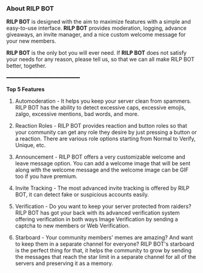 ### About **RILP BOT**

**RILP BOT** is designed with the aim to maximize features with a simple and easy-to-use interface. **RILP BOT** provides moderation, logging, advance giveaways, an invite manager, and a nice custom welcome message for your new members.

**RILP BOT** is the only bot you will ever need. If **RILP BOT** does not satisfy your needs for any reason, please tell us, so that we can all make RILP BOT better, together.

━━━━━━━━━━━━━━━━━━━━━━━

**__Top 5 Features__**

1. Automoderation - It helps you keep your server clean from spammers. RILP BOT has the ability to detect excessive caps, excessive emojis, zalgo, excessive mentions, bad words, and more.

3. Reaction Roles - RILP BOT provides reaction and button roles so that your community can get any role they desire by just pressing a button or a reaction. There are various role options starting from Normal to Verify, Unique, etc.

2. Announcement - RILP BOT offers a very customizable welcome and leave message option. You can add a welcome image that will be sent along with the welcome message and the welcome image can be GIF too if you have premium.

3. Invite Tracking - The most advanced invite tracking is offered by RILP BOT, it can detect fake or suspicious accounts easily. 

4. Verification - Do you want to keep your server protected from raiders? RILP BOT has got your back with its advanced verification system offering verification in both ways Image Verification by sending a captcha to new members or Web Verification.

5. Starboard - Your community members' memes are amazing? And want to keep them in a separate channel for everyone? RILP BOT's starboard is the perfect thing for that, it helps the community to grow by sending the messages that reach the star limit in a separate channel for all of the servers and preserving it as a memory.
